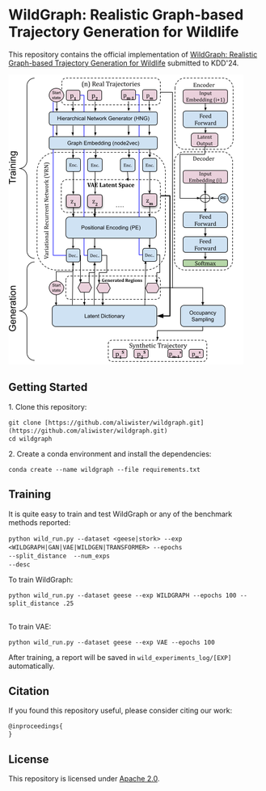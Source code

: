# WildGraph: Realistic Graph-based Trajectory Generation for Wildlife
This repository contains the official implementation of [WildGraph: Realistic Graph-based Trajectory Generation for Wildlife]() submitted to KDD'24.

![Model](assets/wildgraph.png)




## Getting Started

1\. Clone this repository:
```
git clone [https://github.com/aliwister/wildgraph.git](https://github.com/aliwister/wildgraph.git)
cd wildgraph
```

2\. Create a conda environment and install the dependencies:
```
conda create --name wildgraph --file requirements.txt
```

## Training

It is quite easy to train and test WildGraph or any of the benchmark methods reported:

<code>python wild_run.py --dataset <geese|stork> --exp <WILDGRAPH|GAN|VAE|WILDGEN|TRANSFORMER> --epochs <epochs> --split_distance <r> --num_exps <number of experiments to average> --desc <a general description></code>


To train WildGraph:
```
python wild_run.py --dataset geese --exp WILDGRAPH --epochs 100 --split_distance .25


```

To train VAE:
```
python wild_run.py --dataset geese --exp VAE --epochs 100 
```

After training, a report will be saved in `wild_experiments_log/[EXP]` automatically.


## Citation

If you found this repository useful, please consider citing our work:

```
@inproceedings{
}
```

## License

This repository is licensed under [Apache 2.0](LICENSE).
